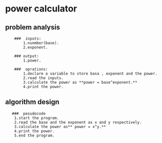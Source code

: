 # power calculator
## problem analysis
        ###  inputs:
            1.nunmber(base).
            2.exponent.

        ### output:
            1.power.

        ###  oprations:
            1.declare a variable to store basa , exponent and the power.
            2.read the inputs.
            3.calculate the power as **power = base^exponent.**
            4.print the power.
        
## algorithm design
       ###  pesudocode
        1.start the program.
        2.read the base and the exponent as x and y respectively.
        3.calculate the power as** power = x^y.**
        4.print the power.
        5.end the program.    